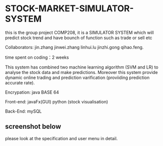 # STOCK-MARKET-SIMULATOR-SYSTEM
this is the group project COMP208, it is a SIMULATOR SYSTEM which will predict stock trend and have bounch of function such as trade or sell etc

Collaborators: jin.zhang jinwei.zhang linhui.lu jinzhi.gong qihao.feng.

time spent on coding：2 weeks

This system has combined two machine learning algorithm (SVM and LR) to analyse the stock data and make predictions.
Moreover this system provide dynamic online trading and prediction varification (proviiding prediction accurate rate). 

Encrypation: java BASE 64

Front-end: javaFx(GUI) python (stock visualisation)

Back-End: mySQL



screenshot below
--------------------------------------------------------------------------------------------------

please look at the specification and user menu in detail.

